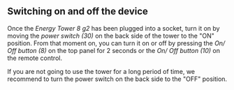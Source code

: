 ## Switching on and off the device

Once the *Energy Tower 8 g2* has been plugged into a socket, turn it on by moving the *power switch (30)* on the back side of the tower to the "ON" position. From that moment on, you can turn it on or off by pressing the *On/ Off button (8)* on the top panel for 2 seconds or the *On/ Off button (10)* on the remote control.

If you are not going to use the tower for a long period of time, we recommend to turn the power switch on the back side to the "OFF" position. 
